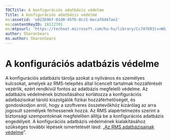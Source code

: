 ```yaml
---
TOCTitle: A konfigurációs adatbázis védelme
Title: A konfigurációs adatbázis védelme
ms:assetid: 'e023b96f-81d0-45fb-8cc5-becaf6d47ae1'
ms:contentKeyID: 18122701
ms:mtpsurl: 'https://technet.microsoft.com/hu-hu/library/Cc747693(v=WS.10)'
author: SharonSears
ms.author: SharonSears
---
```


A konfigurációs adatbázis védelme
=================================

A konfigurációs adatbázis tárolja azokat a nyilvános és személyes kulcsokat, amelyek az RMS-telepítés által licencelt tartalmak hozzáférését vezérlik, ezért rendkívül fontos az adatbázis megfelelő védelme. Az adatbázis védelmének biztosításához korlátozza a konfigurációs adatbázisokat tároló kiszolgálók fizikai hozzáférhetőségét, és gondoskodjon arról, hogy a szoftveres összetevőkhöz kizárólag az arra jogosult személyek férhessenek hozzá. Az RMS alapértelmezés szerint a biztonsági szempontoknak megfelelően állítja be a konfigurációs adatbázis engedélyeit. A konfigurációs adatbázis védelmének kialakításához szükséges további lépések ismertetését lásd: „[Az RMS adatbázisainak védelme](https://technet.microsoft.com/65802f9a-81bc-4398-968a-00c9b1dca2fa)”.
